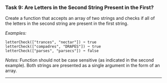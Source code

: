 ### Task 9: Are Letters in the Second String Present in the First?
Create a function that accepts an array of two strings and checks if all of the letters in the second string are present in the first string.

*Examples:*
```
letterCheck(["trances", "nectar"]) ➞ true
letterCheck(["compadres", "DRAPES"]) ➞ true
letterCheck(["parses", "parsecs"]) ➞ false
```
*Notes:*
Function should not be case sensitive (as indicated in the second example).
Both strings are presented as a single argument in the form of an array.
***
